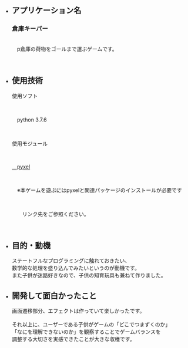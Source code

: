 <ul>
  <li><h2>アプリケーション名</h2></li>
    <p>
      <h3>倉庫キーパー</h3><br>
      <a>&emsp;p倉庫の荷物をゴールまで運ぶゲームです。</a><br>
    </p>
  <br>
  <li><h2>使用技術</h2></li>
    <p>使用ソフト</p><br>
    <p>　python 3.7.6</p><br>
    <p>使用モジュール</p><br>
    <p><a href="https://github.com/kitao/pyxel">&emsp;pyxel</a></p><br>
    <p>&emsp;※本ゲームを遊ぶにはpyxelと関連パッケージのインストールが必要です</p><br>
    <p>&emsp;&emsp;リンク先をご参照ください。</p><br>
  <li><h2>目的・動機</h2></li>
    <p>
      ステートフルなプログラミングに触れておきたい、<br>
      数学的な処理を盛り込んでみたいというのが動機です。<br>
      また子供が迷路好きなので、子供の知育玩具も兼ねて作りました。<br>
    </p>
  
  <li><h2>開発して面白かったこと</h2></li>
    <p>
      画面遷移部分、エフェクトは作っていて楽しかったです。<br>
      <br>
      それ以上に、ユーザーである子供がゲームの「どこでつまずくのか」<br>
      「なにを理解できないのか」を観察することでゲームバランスを<br>
      調整する大切さを実感できたことが大きな収穫です。<br>
    </p>
</ul>
　

